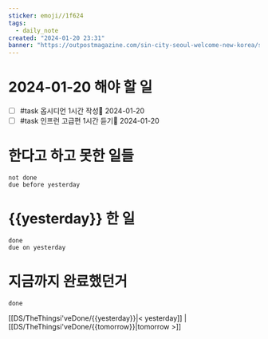 ```yaml
---
sticker: emoji//1f624
tags:
  - daily_note
created: "2024-01-20 23:31"
banner: "https://outpostmagazine.com/sin-city-seoul-welcome-new-korea/seoul-skyline-photo/"
---
```


# 2024-01-20 해야 할 일

- [ ] #task 옵시디언 1시간 작성📅 2024-01-20
- [ ] #task 인프런 고급편 1시간 듣기📅 2024-01-20

# 한다고 하고 못한 일들
```tasks
not done
due before yesterday
```
# {{yesterday}} 한 일
```tasks
done
due on yesterday
```
# 지금까지 완료했던거 
```tasks
done
```
[[DS/TheThingsi'veDone/{{yesterday}}|< yesterday]] | [[DS/TheThingsi'veDone/{{tomorrow}}|tomorrow >]]